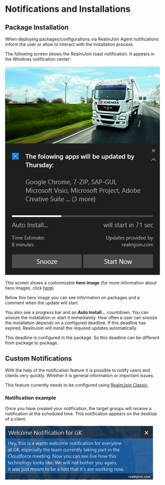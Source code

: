 # Notifications and Installations

## Package Installation

When deploying packages/configurations via RealmJoin Agent notifications inform the user or allow to interact with the installation process.

The following screen shows the RealmJoin toast notification. It appears in the Windows notification center:

![](<../.gitbook/assets/image (11).png>)

This screen shows a customizable **hero image** (for more information about hero images, click [here](https://docs.microsoft.com/en-us/windows/uwp/design/shell/tiles-and-notifications/adaptive-interactive-toasts#hero-image))

Below this hero image you can see information on packages and a comment when the update will start.

You also see a progress bar and an **Auto Install...** countdown. You can snooze the installation or start it immediately. How often a user can snooze the installation depends on a configured deadline. If this deadline has expired, RealmJoin will install the required updates automatically.

This deadline is configured in the package. So this deadline can be different from package to package.

## Custom Notifications

With the help of the notification feature it is possible to notify users and clients very quickly. Whether it is general information or important issues.

This feature currently needs to be configured using [RealmJoin Classic](https://realmjoin-web.azurewebsites.net).&#x20;

### Notification example

Once you have created your notification, the target groups will receive a notification at the scheduled time. This notification appears on the desktop of a client.

![](<../.gitbook/assets/image (24).png>)
